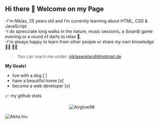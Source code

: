 ## Hi there 👋 Welcome on my Page

-I'm Niklas, 25 years old and I’m currently learning about HTML, CSS & JavaScript.   
-I do aprecciate long walks in the nature, music sessions, a (board) game evening or a round of darts to relax 🌱.   
-I'm always happy to learn from other people or share my own knowledge 🤜🏻 🤛🏻



> You can reach me under: niklaswieland@hotmail.de

**My Goals!**  

- live with a dog [ ]
- have a beautiful home [x]
- become a web developer [x]
    
📈 my github stats

<p align="center"> <img src="https://github-readme-stats.vercel.app/api?username=Airglow98&show_icons=true&theme=gotham" alt="Airglow98" />
    
   


![Akita Inu](https://www.mein-haustier.de/wp-content/uploads/2018/11/shutterstock_265439057-komprimiert-1270x608.jpg)

